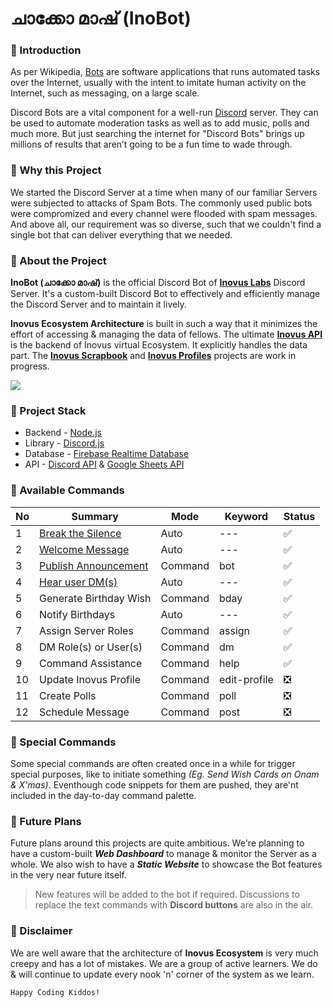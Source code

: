# ചാക്കോ മാഷ് (InoBot)


### 🌟 Introduction
As per Wikipedia, [Bots](https://en.wikipedia.org/wiki/Internet_bot) are software applications that runs automated tasks over the Internet, usually with the intent to imitate human activity on the Internet, such as messaging, on a large scale.

Discord Bots are a vital component for a well-run [Discord](https://discord.com/) server. They can be used to automate moderation tasks as well as to add music, polls and much more. But just searching the internet for "Discord Bots" brings up millions of results that aren’t going to be a fun time to wade through.


### 🌟 Why this Project
We started the Discord Server at a time when many of our familiar Servers were subjected to attacks of Spam Bots. The commonly used public bots were compromized and every channel were flooded with spam messages. And above all, our requirement was so diverse, such that we couldn't find a single bot that can deliver everything that we needed.


### 🌟 About the Project
**InoBot (ചാക്കോ മാഷ്)** is the official Discord Bot of [**Inovus Labs**](https://inovuslabs.org/) Discord Server. It's a custom-built Discord Bot to effectively and efficiently manage the Discord Server and to maintain it lively.

**Inovus Ecosystem Architecture** is built in such a way that it minimizes the effort of accessing & managing the data of fellows. The ultimate [**Inovus API**](https://github.com/inovus-labs/inovus-api) is the backend of Inovus virtual Ecosystem. It explicitly handles the data part. The [**Inovus Scrapbook**](https://github.com/inovus-labs/scrapbook) and [**Inovus Profiles**](https://github.com/inovus-labs/inovus-profiles) projects are work in progress.

![](https://user-images.githubusercontent.com/44474792/193341231-329bd2db-8de8-4fc6-bcce-414d02335918.jpg)


### 🌟 Project Stack 
- Backend - [Node.js](https://nodejs.org/)
- Library - [Discord.js](https://discord.js.org/)
- Database - [Firebase Realtime Database](https://firebase.google.com/docs/database)
- API - [Discord API](https://discord.com/developers/docs/intro) & [Google Sheets API](https://developers.google.com/sheets/api)


### 🌟 Available Commands
| No | Summary | Mode | Keyword | Status |
| --- | --- | --- | --- | --- |
| 1 | [Break the Silence](https://github.com/decoded-cipher/chacko-mash/wiki#task-1---when-bots-online) | Auto | --- | :white_check_mark: |
| 2 | [Welcome Message](https://github.com/decoded-cipher/chacko-mash/wiki#task-2---when-someone-joins-the-server) | Auto | --- | :white_check_mark: |
| 3 | [Publish Announcement](https://github.com/decoded-cipher/chacko-mash/wiki#task-3---post-custom-messages-in-channels) | Command | bot | :white_check_mark: |
| 4 | [Hear user DM(s)](https://github.com/decoded-cipher/chacko-mash/wiki#task-4---user-dm-to-bot-in-a-channel) | Auto | --- | :white_check_mark: |
| 5 | Generate Birthday Wish | Command | bday | :white_check_mark: |
| 6 | Notify Birthdays | Auto | --- | :white_check_mark: |
| 7 | Assign Server Roles | Command | assign | :white_check_mark: |
| 8 | DM Role(s) or User(s) | Command | dm | :white_check_mark: |
| 9 | Command Assistance | Command | help | :white_check_mark: |
| 10 | Update Inovus Profile | Command | edit-profile | :negative_squared_cross_mark: |
| 11 | Create Polls | Command | poll | :negative_squared_cross_mark: |
| 12 | Schedule Message | Command | post | :negative_squared_cross_mark: |


### 🌟 Special Commands
Some special commands are often created once in a while for trigger special purposes, like to initiate something *(Eg. Send Wish Cards on Onam & X'mas)*. Eventhough code snippets for them are pushed, they are'nt included in the day-to-day command palette.


### 🌟 Future Plans
Future plans around this projects are quite ambitious. We're planning to have a custom-built ***Web Dashboard*** to manage & monitor the Server as a whole. We also wish to have a ***Static Website*** to showcase the Bot features in the very near future itself.

> New features will be added to the bot if required. Discussions to replace the text commands with **Discord buttons** are also in the air.


### 🌟 Disclaimer
We are well aware that the architecture of **Inovus Ecosystem** is very much creepy and has a lot of mistakes. We are a group of active learners. We do & will continue to update every nook 'n' corner of the system as we learn.


`Happy Coding Kiddos!`